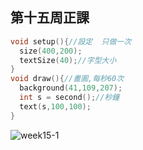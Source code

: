 ## 第十五周正課

```c
void setup(){//設定  只做一次
  size(400,200);
  textSize(40);//字型大小
}
void draw(){//畫圖,每秒60次
  background(41,109,207);
  int s = second();//秒鐘
  text(s,100,100);
}
```
![week15-1](https://user-images.githubusercontent.com/71545492/120731773-dcd79380-c516-11eb-941b-1b9d1987abb9.png)

